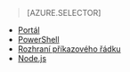 > [AZURE.SELECTOR]
- [Portál](../articles/data-lake-analytics/data-lake-analytics-manage-use-portal.md)
- [PowerShell](../articles/data-lake-analytics/data-lake-analytics-manage-use-powershell.md)
- [Rozhraní příkazového řádku](../articles/data-lake-analytics/data-lake-analytics-manage-use-cli.md)
- [Node.js](../articles/data-lake-analytics/data-lake-analytics-manage-use-nodejs.md)



<!--HONumber=sep16_HO2-->


